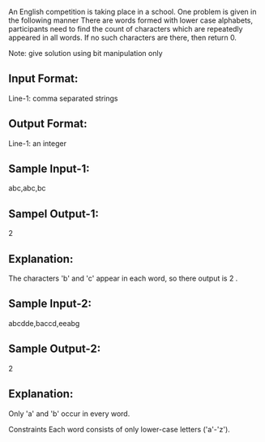 An English competition is taking place in a school. One problem is given in the following manner 
There are words formed with lower case alphabets, participants need to find the count of characters which are repeatedly appeared in all words. 
If no such characters are there, then return 0.

Note: give solution using bit manipulation only

Input Format: 
-------------
Line-1: comma separated strings

Output Format:
--------------
Line-1: an integer

Sample Input-1:
---------------
abc,abc,bc

Sampel Output-1:
----------------
2

Explanation:
------------
The characters 'b' and 'c' appear in each word, so there output is 2 .

Sample Input-2:
---------------
abcdde,baccd,eeabg

Sample Output-2:
----------------
2

Explanation:
------------
Only 'a' and 'b' occur in every word.


Constraints
Each word consists of only lower-case letters ('a'-'z').